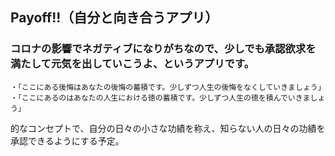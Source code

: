## Payoff!!（自分と向き合うアプリ）
  ### コロナの影響でネガティブになりがちなので、少しでも承認欲求を満たして元気を出していこうよ、というアプリです。
    ・「ここにある後悔はあなたの後悔の蓄積です。少しずつ人生の後悔をなくしていきましょう」
    ・「ここにあるのはあなたの人生における徳の蓄積です。少しずつ人生の徳を積んでいきましょう」
  的なコンセプトで、自分の日々の小さな功績を称え、知らない人の日々の功績を承認できるようにする予定。
